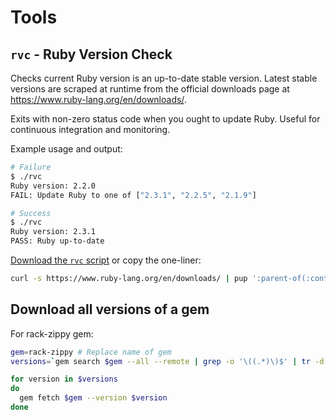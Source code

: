 # Tools

## `rvc` - Ruby Version Check

Checks current Ruby version is an up-to-date stable version. Latest stable versions
are scraped at runtime from the official downloads page at https://www.ruby-lang.org/en/downloads/.

Exits with non-zero status code when you ought to update Ruby. Useful
for continuous integration and monitoring.

Example usage and output:

```bash
# Failure
$ ./rvc
Ruby version: 2.2.0
FAIL: Update Ruby to one of ["2.3.1", "2.2.5", "2.1.9"]

# Success
$ ./rvc
Ruby version: 2.3.1
PASS: Ruby up-to-date
```

[Download the `rvc` script](rvc) or copy the one-liner:

```bash
curl -s https://www.ruby-lang.org/en/downloads/ | pup ':parent-of(:contains("Stable releases")) a[href*="ruby-lang.org/pub/ruby/"] text{}' | tr '\n' ' ' | ruby -e 'current = RUBY_VERSION; puts "Ruby version: #{current}"; stables = gets.gsub("Ruby", "").split; update = !stables.include?(current); puts update ? "FAIL: Update Ruby to one of #{stables}" : "PASS: Ruby up-to-date"; exit !update'
```

## Download all versions of a gem
For rack-zippy gem:

```bash
gem=rack-zippy # Replace name of gem
versions=`gem search $gem --all --remote | grep -o '\((.*)\)$' | tr -d '(),'`

for version in $versions
do
  gem fetch $gem --version $version
done
```

